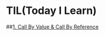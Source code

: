 # TIL(Today I Learn)

##[1. Call By Value & Call By Reference](https://github.com/effort0317/TIL/commit/05068be0c71195550a0311f52ec01bc03f90cce4)
